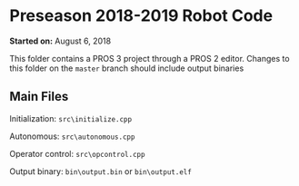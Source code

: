# Preseason 2018-2019 Robot Code

**Started on:** August 6, 2018

This folder contains a PROS 3 project through a PROS 2 editor.
Changes to this folder on the `master` branch should include output binaries

## Main Files

Initialization: `src\initialize.cpp`

Autonomous: `src\autonomous.cpp`

Operator control: `src\opcontrol.cpp`


Output binary: `bin\output.bin` or `bin\output.elf`
